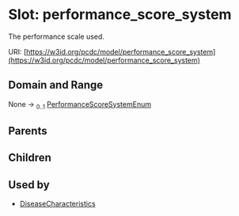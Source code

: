 
# Slot: performance_score_system


The performance scale used.

URI: [https://w3id.org/pcdc/model/performance_score_system](https://w3id.org/pcdc/model/performance_score_system)


## Domain and Range

None &#8594;  <sub>0..1</sub> [PerformanceScoreSystemEnum](PerformanceScoreSystemEnum.md)

## Parents


## Children


## Used by

 * [DiseaseCharacteristics](DiseaseCharacteristics.md)
